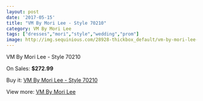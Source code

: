 ```yaml
---
layout: post
date: '2017-05-15'
title: "VM By Mori Lee - Style 70210"
category: VM By Mori Lee
tags: ["dresses","mori","style","wedding","prom"]
image: http://img.sequinious.com/28928-thickbox_default/vm-by-mori-lee-style-70210.jpg
---
```

VM By Mori Lee - Style 70210

On Sales: **$272.99**
<a href="https://www.sequinious.com/vm-by-mori-lee/7813-vm-by-mori-lee-style-70210.html"><amp-img layout="responsive" width="600" height="600" src="//img.sequinious.com/28928-thickbox_default/vm-by-mori-lee-style-70210.jpg" alt="VM By Mori Lee - Style 70210 0" /></a>
<a href="https://www.sequinious.com/vm-by-mori-lee/7813-vm-by-mori-lee-style-70210.html"><amp-img layout="responsive" width="600" height="600" src="//img.sequinious.com/28931-thickbox_default/vm-by-mori-lee-style-70210.jpg" alt="VM By Mori Lee - Style 70210 1" /></a>
<a href="https://www.sequinious.com/vm-by-mori-lee/7813-vm-by-mori-lee-style-70210.html"><amp-img layout="responsive" width="600" height="600" src="//img.sequinious.com/28930-thickbox_default/vm-by-mori-lee-style-70210.jpg" alt="VM By Mori Lee - Style 70210 2" /></a>
<a href="https://www.sequinious.com/vm-by-mori-lee/7813-vm-by-mori-lee-style-70210.html"><amp-img layout="responsive" width="600" height="600" src="//img.sequinious.com/28929-thickbox_default/vm-by-mori-lee-style-70210.jpg" alt="VM By Mori Lee - Style 70210 3" /></a>

Buy it: [VM By Mori Lee - Style 70210](https://www.sequinious.com/vm-by-mori-lee/7813-vm-by-mori-lee-style-70210.html "VM By Mori Lee - Style 70210")

View more: [VM By Mori Lee](https://www.sequinious.com/68-vm-by-mori-lee "VM By Mori Lee")
